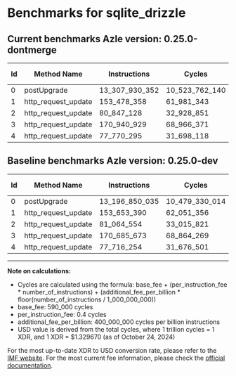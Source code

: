 # Benchmarks for sqlite_drizzle

## Current benchmarks Azle version: 0.25.0-dontmerge

| Id  | Method Name         | Instructions   | Cycles         | USD           | USD/Million Calls | Change                                |
| --- | ------------------- | -------------- | -------------- | ------------- | ----------------- | ------------------------------------- |
| 0   | postUpgrade         | 13_307_930_352 | 10_523_762_140 | $0.0139931308 | $13_993.13        | <font color="red">+111_080_317</font> |
| 1   | http_request_update | 153_478_358    | 61_981_343     | $0.0000824147 | $82.41            | <font color="green">-175_032</font>   |
| 2   | http_request_update | 80_847_128     | 32_928_851     | $0.0000437845 | $43.78            | <font color="green">-217_426</font>   |
| 3   | http_request_update | 170_940_929    | 68_966_371     | $0.0000917025 | $91.70            | <font color="red">+255_256</font>     |
| 4   | http_request_update | 77_770_295     | 31_698_118     | $0.0000421480 | $42.14            | <font color="red">+54_041</font>      |

## Baseline benchmarks Azle version: 0.25.0-dev

| Id  | Method Name         | Instructions   | Cycles         | USD           | USD/Million Calls |
| --- | ------------------- | -------------- | -------------- | ------------- | ----------------- |
| 0   | postUpgrade         | 13_196_850_035 | 10_479_330_014 | $0.0139340507 | $13_934.05        |
| 1   | http_request_update | 153_653_390    | 62_051_356     | $0.0000825078 | $82.50            |
| 2   | http_request_update | 81_064_554     | 33_015_821     | $0.0000439001 | $43.90            |
| 3   | http_request_update | 170_685_673    | 68_864_269     | $0.0000915668 | $91.56            |
| 4   | http_request_update | 77_716_254     | 31_676_501     | $0.0000421193 | $42.11            |

---

**Note on calculations:**

- Cycles are calculated using the formula: base_fee + (per_instruction_fee \* number_of_instructions) + (additional_fee_per_billion \* floor(number_of_instructions / 1_000_000_000))
- base_fee: 590_000 cycles
- per_instruction_fee: 0.4 cycles
- additional_fee_per_billion: 400_000_000 cycles per billion instructions
- USD value is derived from the total cycles, where 1 trillion cycles = 1 XDR, and 1 XDR = $1.329670 (as of October 24, 2024)

For the most up-to-date XDR to USD conversion rate, please refer to the [IMF website](https://www.imf.org/external/np/fin/data/rms_sdrv.aspx).
For the most current fee information, please check the [official documentation](https://internetcomputer.org/docs/current/developer-docs/gas-cost#execution).
